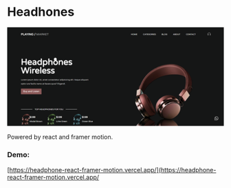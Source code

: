 # Headhones

![headphones](headphonesImg.png)

Powered by react and framer motion.

### Demo:

[https://headphone-react-framer-motion.vercel.app/](https://headphone-react-framer-motion.vercel.app/

